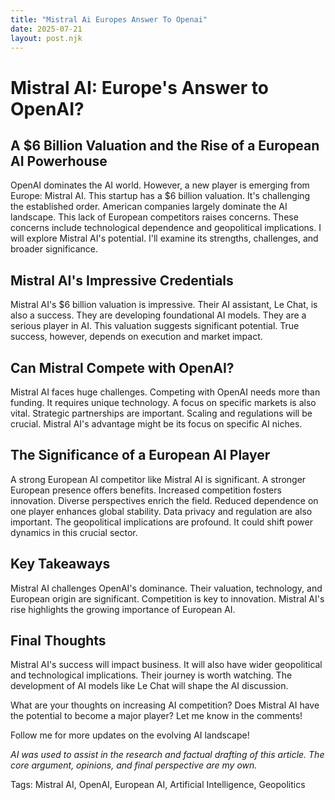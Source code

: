 ```yaml
---
title: "Mistral Ai Europes Answer To Openai"
date: 2025-07-21
layout: post.njk
---
```

# Mistral AI: Europe's Answer to OpenAI?

## A $6 Billion Valuation and the Rise of a European AI Powerhouse

OpenAI dominates the AI world.  However, a new player is emerging from Europe: Mistral AI.  This startup has a $6 billion valuation. It's challenging the established order.  American companies largely dominate the AI landscape. This lack of European competitors raises concerns.  These concerns include technological dependence and geopolitical implications.  I will explore Mistral AI's potential. I'll examine its strengths, challenges, and broader significance.

## Mistral AI's Impressive Credentials

Mistral AI's $6 billion valuation is impressive.  Their AI assistant, Le Chat, is also a success. They are developing foundational AI models.  They are a serious player in AI.  This valuation suggests significant potential.  True success, however, depends on execution and market impact.

## Can Mistral Compete with OpenAI?

Mistral AI faces huge challenges.  Competing with OpenAI needs more than funding.  It requires unique technology.  A focus on specific markets is also vital.  Strategic partnerships are important.  Scaling and regulations will be crucial.  Mistral AI's advantage might be its focus on specific AI niches.

## The Significance of a European AI Player

A strong European AI competitor like Mistral AI is significant.  A stronger European presence offers benefits. Increased competition fosters innovation. Diverse perspectives enrich the field. Reduced dependence on one player enhances global stability.  Data privacy and regulation are also important.  The geopolitical implications are profound.  It could shift power dynamics in this crucial sector.

## Key Takeaways

Mistral AI challenges OpenAI's dominance.  Their valuation, technology, and European origin are significant. Competition is key to innovation.  Mistral AI's rise highlights the growing importance of European AI.

## Final Thoughts

Mistral AI's success will impact business. It will also have wider geopolitical and technological implications. Their journey is worth watching.  The development of AI models like Le Chat will shape the AI discussion.

What are your thoughts on increasing AI competition? Does Mistral AI have the potential to become a major player? Let me know in the comments!

Follow me for more updates on the evolving AI landscape!

*AI was used to assist in the research and factual drafting of this article. The core argument, opinions, and final perspective are my own.*

Tags: Mistral AI, OpenAI, European AI, Artificial Intelligence, Geopolitics
